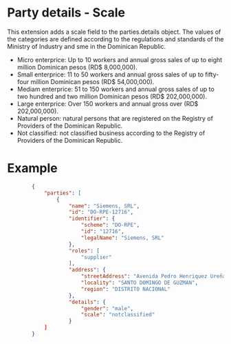 # Party details - Scale

This extension adds a scale field to the parties.details object. The values ​​of the categories are defined according to the regulations and standards of the Ministry of Industry and sme in the Dominican Republic.

- Micro enterprice: Up to 10 workers and annual gross sales of up to eight million Dominican pesos (RD$ 8,000,000).
- Small enterprice: 11 to 50 workers and annual gross sales of up to fifty-four million Dominican pesos (RD$ 54,000,000).
- Mediam enterprice: 51 to 150 workers and annual gross sales of up to two hundred and two million Dominican pesos (RD$ 202,000,000).
- Large enterprice: Over 150 workers and annual gross over (RD$ 202,000,000).
- Natural person: natural persons that are registered on the Registry of Providers of the Dominican Republic.
- Not classified: not classified business according to the Registry of Providers of the Dominican Republic.

# Example

```json
        {
            "parties": [
                {
                    "name": "Siemens, SRL",
                    "id": "DO-RPE-12716",
                    "identifier": {
                        "scheme": "DO-RPE",
                        "id": "12716",
                        "legalName": "Siemens, SRL"
                    },
                    "roles": [
                        "supplier"
                    ],
                    "address": {
                        "streetAddress": "Avenida Pedro Henriquez Ureña No. 138, Torre Empresarial Reyna II, Piso 6 , 602, La Esperilla",
                        "locality": "SANTO DOMINGO DE GUZMAN",
                        "region": "DISTRITO NACIONAL"
                    },
                    "details": {
                        "gender": "male",
                        "scale": "notclassified"
                    }
            ]
        }
```